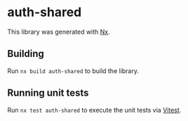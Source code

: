 # auth-shared

This library was generated with [Nx](https://nx.dev).

## Building

Run `nx build auth-shared` to build the library.

## Running unit tests

Run `nx test auth-shared` to execute the unit tests via [Vitest](https://vitest.dev/).
